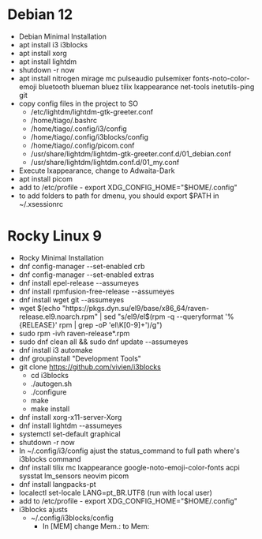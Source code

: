 # Debian 12

- Debian Minimal Installation
- apt install i3 i3blocks
- apt install xorg
- apt install lightdm
- shutdown -r now
- apt install nitrogen mirage mc pulseaudio pulsemixer fonts-noto-color-emoji bluetooth blueman bluez tilix lxappearance net-tools inetutils-ping git
- copy config files in the project to SO
    - /etc/lightdm/lightdm-gtk-greeter.conf
    - /home/tiago/.bashrc
    - /home/tiago/.config/i3/config
    - /home/tiago/.config/i3blocks/config
    - /home/tiago/.config/picom.conf
    - /usr/share/lightdm/lightdm-gtk-greeter.conf.d/01_debian.conf
    - /usr/share/lightdm/lightdm.conf.d/01_my.conf
- Execute lxappearance, change to Adwaita-Dark
- apt install picom
- add to /etc/profile - export XDG_CONFIG_HOME="$HOME/.config"
- to add folders to path for dmenu, you should export $PATH in ~/.xsessionrc

# Rocky Linux 9

- Rocky Minimal Installation
- dnf config-manager --set-enabled crb
- dnf config-manager --set-enabled extras
- dnf install epel-release --assumeyes
- dnf install rpmfusion-free-release --assumeyes
- dnf install wget git --assumeyes
- wget $(echo "https://pkgs.dyn.su/el9/base/x86_64/raven-release.el9.noarch.rpm" | sed "s/el9/el$(rpm -q --queryformat '%{RELEASE}' rpm | grep -oP 'el\K[0-9]+')/g")
- sudo rpm -ivh raven-release*.rpm
- sudo dnf clean all && sudo dnf update --assumeyes
- dnf install i3 automake 
- dnf groupinstall "Development Tools"
- git clone https://github.com/vivien/i3blocks
    - cd i3blocks
    - ./autogen.sh
    - ./configure
    - make
    - make install
- dnf install xorg-x11-server-Xorg
- dnf install lightdm --assumeyes
- systemctl set-default graphical
- shutdown -r now
- In ~/.config/i3/config ajust the status_command to full path where's i3blocks command
- dnf install tilix mc lxappearance google-noto-emoji-color-fonts acpi sysstat lm_sensors neovim picom
- dnf install langpacks-pt
- localectl set-locale LANG=pt_BR.UTF8 (run with local user)
- add to /etc/profile - export XDG_CONFIG_HOME="$HOME/.config"
- i3blocks ajusts
    - ~/.config/i3blocks/config
        - In [MEM] change Mem.: to Mem:
